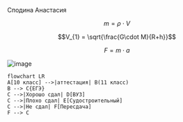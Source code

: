 Сподина Анастасия 


$$m=\rho\cdot V$$

$$V_{1} = \sqrt{\frac{G\cdot M}{R+h}}$$

$$F = m\cdot a$$

![image](https://user-images.githubusercontent.com/114762586/200986490-ac23b450-0b3e-46c2-a7f2-7d1351a7492c.png)



```mermaid 
flowchart LR
A[10 класс] -->|аттестация| B(11 класс)
B --> C{ЕГЭ}
C -->|Хорошо сдал| D[ВУЗ]
C -->|Плохо сдал| E[Судостроительный]
C -->|Не сдал| F[Пересдача]
F --> C
```
